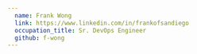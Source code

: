 ```yaml
---
  name: Frank Wong
  link: https://www.linkedin.com/in/frankofsandiego
  occupation_title: Sr. DevOps Engineer
  github: f-wong
---
```

